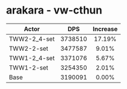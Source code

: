 # arakara - vw-cthun
| Actor | DPS | Increase |
|---|:---:|:---:|
|TWW2-2_4-set|3738510|17.19%|
|TWW2-2-set|3477587|9.01%|
|TWW1-2_4-set|3371076|5.67%|
|TWW1-2-set|3254350|2.01%|
|Base|3190091|0.00%|
